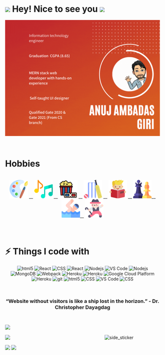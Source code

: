 <h1><img src="https://emojis.slackmojis.com/emojis/images/1531849430/4246/blob-sunglasses.gif?1531849430" width="30"/> Hey! Nice to see you <img height="40" src="https://emoji.gg/assets/emoji/7333-parrotdance.gif"></h1>
<p align="left">
<img src="Orange and White Funny Dating Animated Presentation.gif" alt="nametag" >
</p>
<br />

<h1>Hobbies</h1>
<p align="center" >
   <br />
   <img src="artist.png"  width="60" />
   __
   <img src="music-note.png"  width="60"/>
  __
   <img src="movie.png"  width="60"/>
   __
   <img src="cricket.png"  width="60"/>
   __
   <img src="read.png"  width="60"/>
   __
   <img src="chess.png"  width="60"/>__
   <img src="swimmer.png"  width="60"/>__
   <img src="tap-dance.png"  width="60"/>
   </p>

<br />
<!-- <h1>Certifications</h1>

* <h3>Full stack web development (GUVI)</h3>
* <h3>Front end development (Udemy)</h3>
* <h3>Data Analytics (Simplilearn)</h3>
* <h3>Sql (Hackerrank, Simplilearn)</h3>
* <h3>Algorithms and data structures (Hackerrank)</h3>
* <h3>Javascript (GUVI, Hackerrank)</h3>
* <h3>C/C++ (Simplilearn)</h3> -->
<!-- * 🌐 You can see some of my projects on [my portfolio]() -->

<br />

<h1>⚡ Things I code with</h1>
<p align="center">
   <img alt="html5" src="https://img.shields.io/badge/-HTML-E34F26?style=flat-square&logo=html5&logoColor=white" />
   <img alt="React" src="https://img.shields.io/badge/-CSS-45b8d8?style=flat-square&logo=CSS3&logoColor=white" />
  <img alt="CSS" src="https://img.shields.io/badge/-JavaScript-764ABC?style=flat-square&logo=JavaScript&logoColor=white" />
  <img alt="React" src="https://img.shields.io/badge/-React-45b8d8?style=flat-square&logo=react&logoColor=white" />
  <img alt="Nodejs" src="https://img.shields.io/badge/-Nodejs-43853d?style=flat-square&logo=Node.js&logoColor=white" />
     <img alt="VS Code" src="https://img.shields.io/badge/-VS_Code-007ACC?style=flat-square&logo=visual-studio-code&logoColor=white" /> 

  <img alt="Nodejs" src="https://img.shields.io/badge/-Express-43853d?style=flat-square&logo=Node.js&logoColor=white" />
   <img alt="MongoDB" src="https://img.shields.io/badge/-MongoDB-13aa52?style=flat-square&logo=mongodb&logoColor=white" />
  <img alt="Webpack" src="https://img.shields.io/badge/-Mongoose-8DD6F9?style=flat-square&logo=Mongoose&logoColor=white" />
  <img alt="Heroku" src="https://img.shields.io/badge/-Sql-430098?style=flat-square&logo=sql&logoColor=white" />
  <img alt="Heroku" src="https://img.shields.io/badge/-Algorithm and data structure-430098?style=flat-square&logo=Algorithm and data structure&logoColor=white" />
  <img alt="Google Cloud Platform" src="https://img.shields.io/badge/-Google_Cloud_Platform-1a73e8?style=flat-square&logo=google-cloud&logoColor=white" />
  <img alt="Heroku" src="https://img.shields.io/badge/-Heroku-430098?style=flat-square&logo=heroku&logoColor=white" />
   <img alt="git" src="https://img.shields.io/badge/-Git-F05032?style=flat-square&logo=git&logoColor=white" />
  <img alt="html5" src="https://img.shields.io/badge/-MUI-E34F26?style=flat-square&logo=MUI&logoColor=white" />
   <img alt="CSS" src="https://img.shields.io/badge/-Bootstrap-764ABC?style=flat-square&logo=Bootstrap&logoColor=white" />
  <img alt="VS Code" src="https://img.shields.io/badge/-VS_Code-007ACC?style=flat-square&logo=visual-studio-code&logoColor=white" /> 
<img alt="CSS" src="https://img.shields.io/badge/-Atom-764ABC?style=flat-square&logo=Atom&logoColor=white" />
  
</p>

<br />

<h3 align="center" color="red" border="1px solid white">  “Website without visitors is like a ship lost in the horizon.” - Dr. Christopher Dayagdag </h3>
<br />

<a><img src="https://user-images.githubusercontent.com/73097560/115834477-dbab4500-a447-11eb-908a-139a6edaec5c.gif"></a>
<p>
<img align="right" width="180" alt="side_sticker" src="https://media.giphy.com/media/TEnXkcsHrP4YedChhA/giphy.gif" />

<img src="https://github-readme-stats.vercel.app/api?username=anujgiri20&show_icons=true&theme=radical" />
</p>
<img src="https://github-readme-streak-stats.herokuapp.com/?user=anujgiri20&theme=radical" />

<img src="https://github-readme-stats.vercel.app/api/top-langs/?username=anujgiri20&layout=compact&theme=radical&langs_count=6" />



<!-- snake -->
<!--<img alt="contribution"  src="https://github.com/anujgiri20/anujgiri20/blob/output/github-contribution-grid-snake.svg" />
-->



<!--
**anujgiri20/anujgiri20** is a ✨ _special_ ✨ repository because its `README.md` (this file) appears on your GitHub profile.

Here are some ideas to get you started:

- 🔭 I’m currently working on ...
- 🌱 I’m currently learning ...
- 👯 I’m looking to collaborate on ...
- 🤔 I’m looking for help with ...
- 💬 Ask me about ...
- 📫 How to reach me: ...
- 😄 Pronouns: ...
- ⚡ Fun fact: ...
-->
